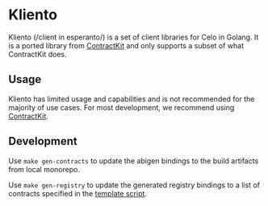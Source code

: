 # Kliento 

Kliento (/client in esperanto/) is a set of client libraries for Celo in Golang. It is a ported library from [ContractKit](https://github.com/celo-org/celo-monorepo/tree/master/packages/contractkit) and only supports a subset of what ContractKit does.

## Usage

Kliento has limited usage and capabilities and is not recommended for the majority of use cases. For most development, we recommend using [ContractKit](https://docs.celo.org/developer-guide/overview/introduction/contractkit).

## Development

Use `make gen-contracts` to update the abigen bindings to the build artifacts from local monorepo.

Use `make gen-registry` to update the generated registry bindings to a list of contracts specified in the [template script](`registry/internal/gen-registry.go`).
